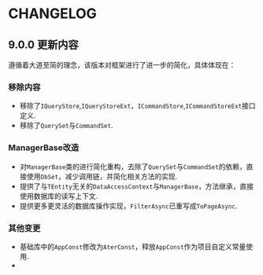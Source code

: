 # CHANGELOG

## 9.0.0 更新内容

遵循着大道至简的理念，该版本对框架进行了进一步的简化，具体体现在：

### 移除内容
- 移除了`IQueryStore`,`IQueryStoreExt`，`ICommandStore`,`ICommandStoreExt`接口定义.
- 移除了`QuerySet`与`CommandSet`.
  
### ManagerBase改造

- 对`ManagerBase`类的进行简化重构，去除了`QuerySet`与`CommandSet`的依赖，直接使用`DbSet`，减少调用链，并简化相关方法的实现.
- 提供了与`TEntity`无关的`DataAccessContext`与`ManagerBase`，方法继承，直接使用数据库的读写上下文.
- 提供更多更灵活的数据库操作实现，`FilterAsync`已重写成`ToPageAsync`.


### 其他变更
- 基础库中的`AppConst`修改为`AterConst`，释放`AppConst`作为项目自定义常量使用.
- 

